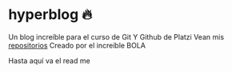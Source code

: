 # hyperblog 🔥
Un blog increíble para el curso de Git Y Github de Platzi
Vean mis [repositorios](https://github.com/Semucas?tab=repositories "repositorios")
Creado por el increíble BOLA


Hasta aquí va el read me
